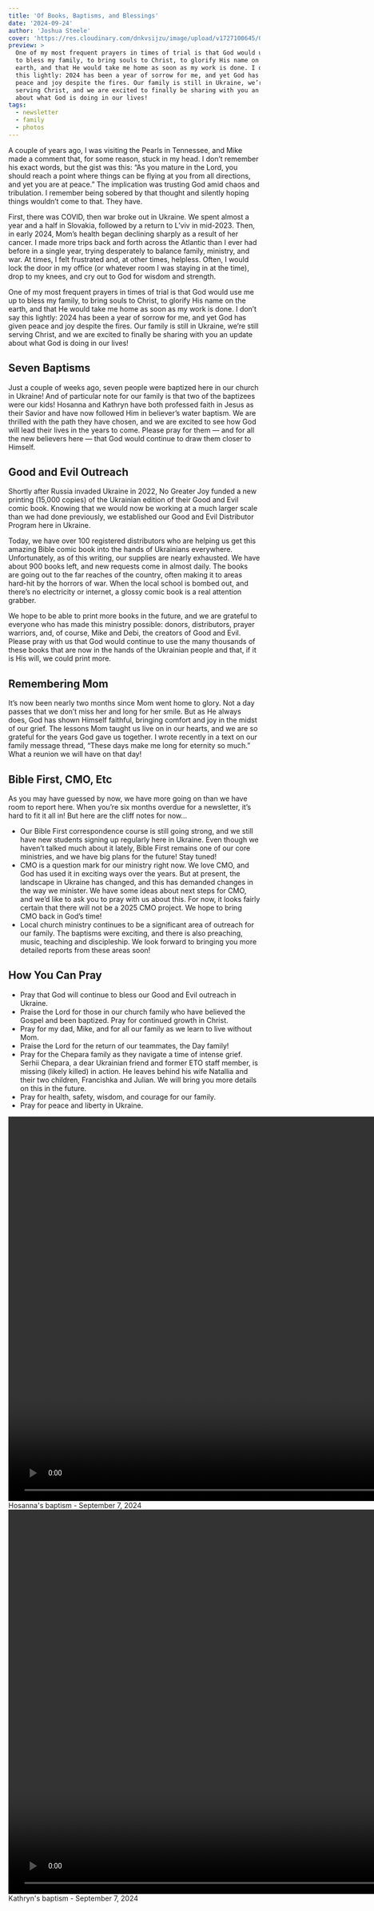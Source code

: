 ```yaml
---
title: 'Of Books, Baptisms, and Blessings'
date: '2024-09-24'
author: 'Joshua Steele'
cover: 'https://res.cloudinary.com/dnkvsijzu/image/upload/v1727100645/OFReport/2024-09-24-of-books-baptisms-and-blessings/books-baptisms-blessings-1200-630_p7uscg.jpg'
preview: >
  One of my most frequent prayers in times of trial is that God would use me up
  to bless my family, to bring souls to Christ, to glorify His name on the
  earth, and that He would take me home as soon as my work is done. I don’t say
  this lightly: 2024 has been a year of sorrow for me, and yet God has given
  peace and joy despite the fires. Our family is still in Ukraine, we’re still
  serving Christ, and we are excited to finally be sharing with you an update
  about what God is doing in our lives!
tags:
  - newsletter
  - family
  - photos
---
```


A couple of years ago, I was visiting the Pearls in Tennessee, and Mike made a
comment that, for some reason, stuck in my head. I don’t remember his exact
words, but the gist was this: “As you mature in the Lord, you should reach a
point where things can be flying at you from all directions, and yet you are at
peace.” The implication was trusting God amid chaos and tribulation. I remember
being sobered by that thought and silently hoping things wouldn’t come to that.
They have.

<article-callout content="OFR-Sep-Oct-2024.pdf" :download="true" />

First, there was COVID, then war broke out in Ukraine. We spent almost a year
and a half in Slovakia, followed by a return to L’viv in mid-2023. Then, in
early 2024, Mom’s health began declining sharply as a result of her cancer. I
made more trips back and forth across the Atlantic than I ever had before in a
single year, trying desperately to balance family, ministry, and war. At times,
I felt frustrated and, at other times, helpless. Often, I would lock the door in
my office (or whatever room I was staying in at the time), drop to my knees, and
cry out to God for wisdom and strength.

One of my most frequent prayers in times of trial is that God would use me up to
bless my family, to bring souls to Christ, to glorify His name on the earth, and
that He would take me home as soon as my work is done. I don’t say this lightly:
2024 has been a year of sorrow for me, and yet God has given peace and joy
despite the fires. Our family is still in Ukraine, we’re still serving Christ,
and we are excited to finally be sharing with you an update about what God is
doing in our lives!

## Seven Baptisms

Just a couple of weeks ago, seven people were baptized here in our church in
Ukraine! And of particular note for our family is that two of the baptizees were
our kids! Hosanna and Kathryn have both professed faith in Jesus as their Savior
and have now followed Him in believer’s water baptism. We are thrilled with the
path they have chosen, and we are excited to see how God will lead their lives
in the years to come. Please pray for them — and for all the new believers here
— that God would continue to draw them closer to Himself.

<article-image publicId="OFReport/2024-09-24-of-books-baptisms-and-blessings/baptism-hosanna_jqd2sa" width="768" caption="Baptizing Hosanna along with Pastor Misha (our head pastor in L'viv)" />

<article-image publicId="OFReport/2024-09-24-of-books-baptisms-and-blessings/baptism-kathryn_f82nul" height="768" caption="Next up, Kathryn was baptized." />

## Good and Evil Outreach

Shortly after Russia invaded Ukraine in 2022, No Greater Joy funded a new
printing (15,000 copies) of the Ukrainian edition of their Good and Evil comic
book. Knowing that we would now be working at a much larger scale than we had
done previously, we established our Good and Evil Distributor Program here in
Ukraine.

<article-image publicId="OFReport/2024-09-24-of-books-baptisms-and-blessings/ge-boys-dads-loading_pea9yc" width="768" caption="For our most recent shipment of *Good and Evil* books, Nathan and I got some help from our boys, David and Jonathan!" />

Today, we have over 100 registered distributors who are helping us get this
amazing Bible comic book into the hands of Ukrainians everywhere. Unfortunately,
as of this writing, our supplies are nearly exhausted. We have about 900 books
left, and new requests come in almost daily. The books are going out to the far
reaches of the country, often making it to areas hard-hit by the horrors of war.
When the local school is bombed out, and there’s no electricity or internet, a
glossy comic book is a real attention grabber.

<article-image publicId="OFReport/2024-09-24-of-books-baptisms-and-blessings/ge-group-2_heuoum" width="768" caption="CAPTION" />

<article-image publicId="OFReport/2024-09-24-of-books-baptisms-and-blessings/ge-boy-open-book_uv1hzx" width="768" caption="CAPTION" />

We hope to be able to print more books in the future, and we are grateful to
everyone who has made this ministry possible: donors, distributors, prayer
warriors, and, of course, Mike and Debi, the creators of Good and Evil. Please
pray with us that God would continue to use the many thousands of these books
that are now in the hands of the Ukrainian people and that, if it is His will,
we could print more.

## Remembering Mom

It’s now been nearly two months since Mom went home to glory. Not a day passes
that we don’t miss her and long for her smile. But as He always does, God has
shown Himself faithful, bringing comfort and joy in the midst of our grief. The
lessons Mom taught us live on in our hearts, and we are so grateful for the
years God gave us together. I wrote recently in a text on our family message
thread, “These days make me long for eternity so much.” What a reunion we will
have on that day!

<article-image publicId="OFReport/2024-09-24-of-books-baptisms-and-blessings/moms-memorial-service_x8ncwd" width="768" caption="CAPTION" />

## Bible First, CMO, Etc

As you may have guessed by now, we have more going on than we have room to
report here. When you’re six months overdue for a newsletter, it’s hard to fit
it all in! But here are the cliff notes for now…

- Our Bible First correspondence course is still going strong, and we still have
  new students signing up regularly here in Ukraine. Even though we haven’t
  talked much about it lately, Bible First remains one of our core ministries,
  and we have big plans for the future! Stay tuned!
- CMO is a question mark for our ministry right now. We love CMO, and God has
  used it in exciting ways over the years. But at present, the landscape in
  Ukraine has changed, and this has demanded changes in the way we minister. We
  have some ideas about next steps for CMO, and we’d like to ask you to pray
  with us about this. For now, it looks fairly certain that there will not be a
  2025 CMO project. We hope to bring CMO back in God’s time!
- Local church ministry continues to be a significant area of outreach for our
  family. The baptisms were exciting, and there is also preaching, music,
  teaching and discipleship. We look forward to bringing you more detailed
  reports from these areas soon!

## How You Can Pray

- Pray that God will continue to bless our Good and Evil outreach in Ukraine.
- Praise the Lord for those in our church family who have believed the Gospel
  and been baptized. Pray for continued growth in Christ.
- Pray for my dad, Mike, and for all our family as we learn to live without Mom.
- Praise the Lord for the return of our teammates, the Day family!
- Pray for the Chepara family as they navigate a time of intense grief. Serhii
  Chepara, a dear Ukrainian friend and former ETO staff member, is missing
  (likely killed) in action. He leaves behind his wife Natallia and their two
  children, Francishka and Julian. We will bring you more details on this in the
  future.
- Pray for health, safety, wisdom, and courage for our family.
- Pray for peace and liberty in Ukraine.

<article-callout content="Keep scrolling for more photos and video! First up, the baptism..." />

<article-image publicId="OFReport/2024-09-24-of-books-baptisms-and-blessings/baptism-group_lsyi4k" width="768" caption="CAPTION" />

<article-spacer />

<style>
  .baptism-video {
    height: 768px !important; /* Force the height */
    width: auto !important;   /* Force automatic scaling of width */
  }
</style>

<video class="baptism-video mx-auto" controls>
  <source src="https://d21yo20tm8bmc2.cloudfront.net/2024/hosanna-baptism.mov" type="video/mp4">
  Your browser does not support the video tag.
</video>
<figcaption class="mx-auto mt-2 font-serif font-semibold text-center">Hosanna's baptism - September 7, 2024</figcaption>

<article-spacer />

<video class="baptism-video mx-auto" controls>
  <source src="https://d21yo20tm8bmc2.cloudfront.net/2024/kathryn-baptism.mov" type="video/mp4">
  Your browser does not support the video tag.
</video>
<figcaption class="mx-auto mt-2 font-serif font-semibold text-center">Kathryn's baptism - September 7, 2024</figcaption>

<article-spacer />

<article-image publicId="OFReport/2024-09-24-of-books-baptisms-and-blessings/baptism-hosanna-testimony_mngjvf" height="768" caption="CAPTION" />

<article-image publicId="OFReport/2024-09-24-of-books-baptisms-and-blessings/baptism-kathryn-testimony_yxbfjq" height="768" caption="CAPTION" />

<article-image publicId="OFReport/2024-09-24-of-books-baptisms-and-blessings/baptism-church-photo_ieyke4" width="768" caption="CAPTION" />

<article-callout content="Next up, some photos from our Good and Evil outreach..." />

<article-image publicId="OFReport/2024-09-24-of-books-baptisms-and-blessings/ge-men-van-group_bf2f1c" width="768" caption="CAPTION" />

<article-image publicId="OFReport/2024-09-24-of-books-baptisms-and-blessings/ge-boys-carry_tddvqo" width="768" caption="CAPTION" />

<article-image publicId="OFReport/2024-09-24-of-books-baptisms-and-blessings/ge-boys-loading_njvqqk" width="768" caption="CAPTION" />

<article-image publicId="OFReport/2024-09-24-of-books-baptisms-and-blessings/ge-joshua-boys-nova-poshta_so2w6m" width="768" caption="CAPTION" />

<article-image publicId="OFReport/2024-09-24-of-books-baptisms-and-blessings/ge-two-stacks-left_xaf65h" width="768" caption="CAPTION" />

<article-image publicId="OFReport/2024-09-24-of-books-baptisms-and-blessings/ge-group-1_jdwxte" width="768" caption="CAPTION" />

<article-image publicId="OFReport/2024-09-24-of-books-baptisms-and-blessings/ge-boy-reading-bench_ckkprw" width="768" caption="CAPTION" />

<article-callout content="Remembering Mom..." />

<article-image publicId="OFReport/2024-09-24-of-books-baptisms-and-blessings/dad-joshua-mom_oueihc" width="768" caption="CAPTION" />

<article-image publicId="OFReport/2024-09-24-of-books-baptisms-and-blessings/mom-graveside_zktbcz" width="768" caption="CAPTION" />

<article-image publicId="OFReport/2024-09-24-of-books-baptisms-and-blessings/joshua-speaking-memorial_d5dlxv" height="768" caption="CAPTION" />

<article-image publicId="OFReport/2024-09-24-of-books-baptisms-and-blessings/mom-seat-memorial_yjlx0i" width="768" caption="CAPTION" />

<article-image publicId="OFReport/2024-09-24-of-books-baptisms-and-blessings/joshua-dad_w550jf" width="768" caption="CAPTION" />

<article-callout content="And finally, some recent photos from our family and friends in Ukraine..." />

<article-image publicId="OFReport/2024-09-24-of-books-baptisms-and-blessings/IMG_0517_qjfos5" width="768" caption="CAPTION" />

<article-image publicId="OFReport/2024-09-24-of-books-baptisms-and-blessings/david-mia-picnic_qqgayx" height="768" caption="CAPTION" />

<article-image publicId="OFReport/2024-09-24-of-books-baptisms-and-blessings/daddy-back-home_ezh2wt" width="768" caption="CAPTION" />

<article-image publicId="OFReport/2024-09-24-of-books-baptisms-and-blessings/dad-abbie-mom-krakow_xsqoz4" width="768" caption="CAPTION" />

<article-image publicId="OFReport/2024-09-24-of-books-baptisms-and-blessings/steele-kids-reunion_vbc7sy" height="768" caption="CAPTION" />

<article-image publicId="OFReport/2024-09-24-of-books-baptisms-and-blessings/katelin-nathan-luggage_ooccs6" height="768" caption="CAPTION" />

<article-image publicId="OFReport/2024-09-24-of-books-baptisms-and-blessings/kids-table-days-house_uwn6tf" height="768" caption="CAPTION" />

<article-image publicId="OFReport/2024-09-24-of-books-baptisms-and-blessings/joshua-kelsie-bikes-krakow_ikem6r" width="768" caption="CAPTION" />

<article-image publicId="OFReport/2024-09-24-of-books-baptisms-and-blessings/steele-brothers_oxfi5r" width="768" caption="CAPTION" />

<article-image publicId="OFReport/2024-09-24-of-books-baptisms-and-blessings/joshua-kelsie-vira_dhwxsq" width="768" caption="CAPTION" />

<article-image publicId="OFReport/2024-09-24-of-books-baptisms-and-blessings/IMG_0479_ac7mtn" height="768" caption="CAPTION" />

<article-image publicId="OFReport/2024-09-24-of-books-baptisms-and-blessings/joshua-kelsie-20-years_yjb8pt" width="768" caption="CAPTION" />
